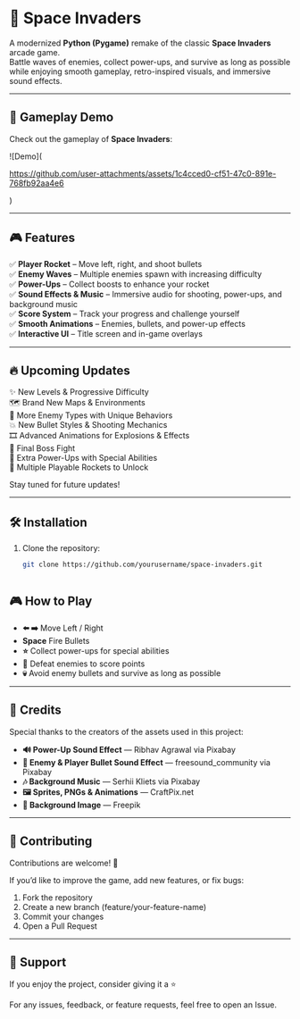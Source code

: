 # 🚀 Space Invaders  

A modernized **Python (Pygame)** remake of the classic **Space Invaders** arcade game.  
Battle waves of enemies, collect power-ups, and survive as long as possible while enjoying smooth gameplay, retro-inspired visuals, and immersive sound effects.  

---

## 🎥 Gameplay Demo

Check out the gameplay of **Space Invaders**:

![Demo](

https://github.com/user-attachments/assets/1c4cced0-cf51-47c0-891e-768fb92aa4e6

)





---

## 🎮 Features  

✅ **Player Rocket** – Move left, right, and shoot bullets  
✅ **Enemy Waves** – Multiple enemies spawn with increasing difficulty  
✅ **Power-Ups** – Collect boosts to enhance your rocket  
✅ **Sound Effects & Music** – Immersive audio for shooting, power-ups, and background music  
✅ **Score System** – Track your progress and challenge yourself  
✅ **Smooth Animations** – Enemies, bullets, and power-up effects  
✅ **Interactive UI** – Title screen and in-game overlays  

---

## 🔥 Upcoming Updates  

✨ New Levels & Progressive Difficulty  
🗺️ Brand New Maps & Environments  
👾 More Enemy Types with Unique Behaviors  
💥 New Bullet Styles & Shooting Mechanics  
🎞️ Advanced Animations for Explosions & Effects  
👹 Final Boss Fight  
🔮 Extra Power-Ups with Special Abilities  
🚀 Multiple Playable Rockets to Unlock  

Stay tuned for future updates!  

---

## 🛠️ Installation  

1. Clone the repository:  
   ```bash
   git clone https://github.com/yourusername/space-invaders.git



## 🎮 How to Play
* **⬅️ ➡️** Move Left / Right
* **Space** Fire Bullets
* **⭐** Collect power-ups for special abilities
* **👾** Defeat enemies to score points
* **💀** Avoid enemy bullets and survive as long as possible

---

## 🙌 Credits
Special thanks to the creators of the assets used in this project:

* **🔊 Power-Up Sound Effect** — Ribhav Agrawal via Pixabay
* **🔫 Enemy & Player Bullet Sound Effect** — freesound_community via Pixabay
* **🎶 Background Music** — Serhii Kliets via Pixabay
* **🖼️ Sprites, PNGs & Animations** — CraftPix.net
* **🌌 Background Image** — Freepik

---

## 🤝 Contributing
Contributions are welcome! 🎉

If you’d like to improve the game, add new features, or fix bugs:
1.  Fork the repository
2.  Create a new branch (feature/your-feature-name)
3.  Commit your changes
4.  Open a Pull Request

---

## 📩 Support
If you enjoy the project, consider giving it a ⭐ 

For any issues, feedback, or feature requests, feel free to open an Issue. 

